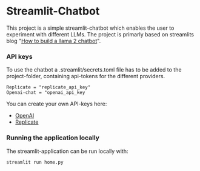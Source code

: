 # Streamlit-Chatbot

This project is a simple streamlit-chatbot which enables the user to experiment with different LLMs. 
The project is primarly based on streamlits blog "[How to build a llama 2 chatbot](https://blog.streamlit.io/how-to-build-a-llama-2-chatbot/)".

### API keys

To use the chatbot a .streamlit/secrets.toml file has to be added to the project-folder, containing api-tokens for the different providers.

```
Replicate = "replicate_api_key"
Openai-chat = "openai_api_key
```

You can create your own API-keys here:
- [OpenAI](https://openai.com/blog/openai-api)
- [Replicate](https://replicate.com/)


### Running the application locally
The streamlit-application can be run locally with:

```
streamlit run home.py
```